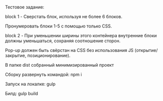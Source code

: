 Тестовое задание:  

block 1 - Сверстать блок, используя не более 6 блоков.   

Пронумеровать блоки 1-5 с помощью только CSS.  

block 2 - При уменьшении ширины этого контейнера внутренние блоки должны уменьшаться, сохраняя соотношение сторон.  

Pop-up должен быть свёрстан на CSS без использования JS (открытие/закрытие, позиционирование).  


В папке dist собранный минимизированный проект  

Сборку развернуть командой: npm i  

Запуск на локалке: gulp  

Билд: gulp build  

